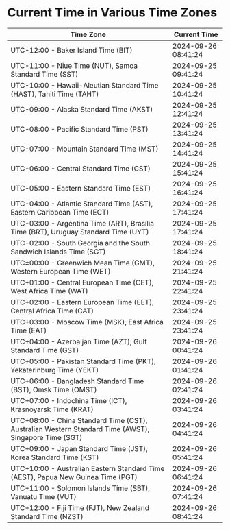 # Current Time in Various Time Zones

| Time Zone | Current Time |
|-----------|--------------|
| UTC-12:00 - Baker Island Time (BIT) | 2024-09-26 08:41:24 |
| UTC-11:00 - Niue Time (NUT), Samoa Standard Time (SST) | 2024-09-25 09:41:24 |
| UTC-10:00 - Hawaii-Aleutian Standard Time (HAST), Tahiti Time (TAHT) | 2024-09-25 10:41:24 |
| UTC-09:00 - Alaska Standard Time (AKST) | 2024-09-25 12:41:24 |
| UTC-08:00 - Pacific Standard Time (PST) | 2024-09-25 13:41:24 |
| UTC-07:00 - Mountain Standard Time (MST) | 2024-09-25 14:41:24 |
| UTC-06:00 - Central Standard Time (CST) | 2024-09-25 15:41:24 |
| UTC-05:00 - Eastern Standard Time (EST) | 2024-09-25 16:41:24 |
| UTC-04:00 - Atlantic Standard Time (AST), Eastern Caribbean Time (ECT) | 2024-09-25 17:41:24 |
| UTC-03:00 - Argentina Time (ART), Brasília Time (BRT), Uruguay Standard Time (UYT) | 2024-09-25 17:41:24 |
| UTC-02:00 - South Georgia and the South Sandwich Islands Time (SGT) | 2024-09-25 18:41:24 |
| UTC±00:00 - Greenwich Mean Time (GMT), Western European Time (WET) | 2024-09-25 21:41:24 |
| UTC+01:00 - Central European Time (CET), West Africa Time (WAT) | 2024-09-25 22:41:24 |
| UTC+02:00 - Eastern European Time (EET), Central Africa Time (CAT) | 2024-09-25 23:41:24 |
| UTC+03:00 - Moscow Time (MSK), East Africa Time (EAT) | 2024-09-25 23:41:24 |
| UTC+04:00 - Azerbaijan Time (AZT), Gulf Standard Time (GST) | 2024-09-26 00:41:24 |
| UTC+05:00 - Pakistan Standard Time (PKT), Yekaterinburg Time (YEKT) | 2024-09-26 01:41:24 |
| UTC+06:00 - Bangladesh Standard Time (BST), Omsk Time (OMST) | 2024-09-26 02:41:24 |
| UTC+07:00 - Indochina Time (ICT), Krasnoyarsk Time (KRAT) | 2024-09-26 03:41:24 |
| UTC+08:00 - China Standard Time (CST), Australian Western Standard Time (AWST), Singapore Time (SGT) | 2024-09-26 04:41:24 |
| UTC+09:00 - Japan Standard Time (JST), Korea Standard Time (KST) | 2024-09-26 05:41:24 |
| UTC+10:00 - Australian Eastern Standard Time (AEST), Papua New Guinea Time (PGT) | 2024-09-26 06:41:24 |
| UTC+11:00 - Solomon Islands Time (SBT), Vanuatu Time (VUT) | 2024-09-26 07:41:24 |
| UTC+12:00 - Fiji Time (FJT), New Zealand Standard Time (NZST) | 2024-09-26 08:41:24 |
